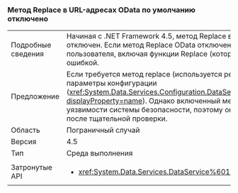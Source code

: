### <a name="the-replace-method-in-odata-urls-is-disabled-by-default"></a>Метод Replace в URL-адресах OData по умолчанию отключено

|   |   |
|---|---|
|Подробные сведения|Начиная с .NET Framework 4.5, метод Replace в URL-адресах OData по умолчанию отключен. Если метод Replace OData отключен (теперь по умолчанию), все запросы пользователя, включая функции Replace (которые используются редко), завершатся ошибкой.|
|Предложение|Если требуется метод replace (используется редко), его можно включить через параметры конфигурации (<xref:System.Data.Services.Configuration.DataServicesFeaturesSection.ReplaceFunction?displayProperty=name>). Однако включенный метод Replace может открывать уязвимости системы безопасности, поэтому он должен использоваться только после тщательной проверки.|
|Область|Пограничный случай|
|Версия|4.5|
|Тип|Среда выполнения|
|Затронутые API|<ul><li><xref:System.Data.Services.DataService%601?displayProperty=nameWithType></li></ul>|

